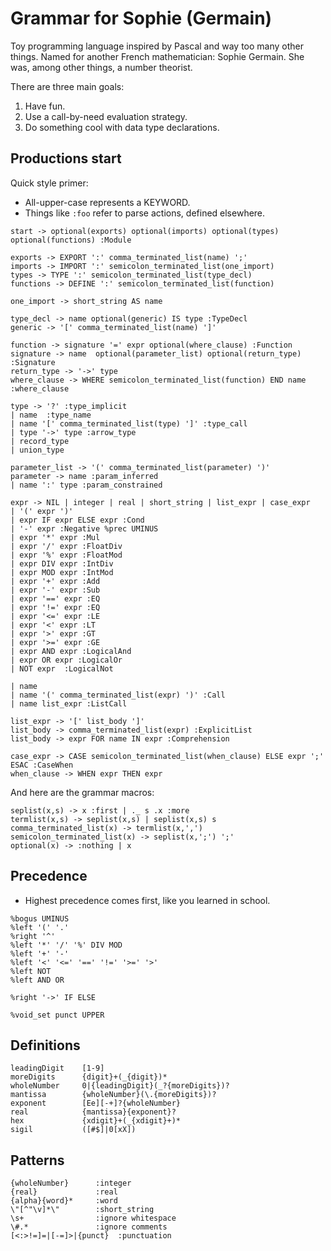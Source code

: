 # Grammar for Sophie (Germain)

Toy programming language inspired by Pascal and way too many other things.
Named for another French mathematician: Sophie Germain.
She was, among other things, a number theorist.

There are three main goals:

1. Have fun.
2. Use a call-by-need evaluation strategy.
3. Do something cool with data type declarations.

## Productions start

Quick style primer:

* All-upper-case represents a KEYWORD.
* Things like `:foo` refer to parse actions, defined elsewhere.

```
start -> optional(exports) optional(imports) optional(types) optional(functions) :Module

exports -> EXPORT ':' comma_terminated_list(name) ';'
imports -> IMPORT ':' semicolon_terminated_list(one_import)
types -> TYPE ':' semicolon_terminated_list(type_decl)
functions -> DEFINE ':' semicolon_terminated_list(function)

one_import -> short_string AS name

type_decl -> name optional(generic) IS type :TypeDecl
generic -> '[' comma_terminated_list(name) ']'

function -> signature '=' expr optional(where_clause) :Function
signature -> name  optional(parameter_list) optional(return_type) :Signature
return_type -> '->' type
where_clause -> WHERE semicolon_terminated_list(function) END name :where_clause

type -> '?' :type_implicit
| name  :type_name
| name '[' comma_terminated_list(type) ']' :type_call
| type '->' type :arrow_type
| record_type
| union_type

parameter_list -> '(' comma_terminated_list(parameter) ')'
parameter -> name :param_inferred
| name ':' type :param_constrained

expr -> NIL | integer | real | short_string | list_expr | case_expr
| '(' expr ')'
| expr IF expr ELSE expr :Cond
| '-' expr :Negative %prec UMINUS
| expr '*' expr :Mul
| expr '/' expr :FloatDiv
| expr '%' expr :FloatMod
| expr DIV expr :IntDiv
| expr MOD expr :IntMod
| expr '+' expr :Add
| expr '-' expr :Sub
| expr '==' expr :EQ
| expr '!=' expr :EQ
| expr '<=' expr :LE
| expr '<' expr :LT
| expr '>' expr :GT
| expr '>=' expr :GE
| expr AND expr :LogicalAnd
| expr OR expr :LogicalOr
| NOT expr  :LogicalNot

| name
| name '(' comma_terminated_list(expr) ')' :Call
| name list_expr :ListCall

list_expr -> '[' list_body ']'
list_body -> comma_terminated_list(expr) :ExplicitList
list_body -> expr FOR name IN expr :Comprehension

case_expr -> CASE semicolon_terminated_list(when_clause) ELSE expr ';' ESAC :CaseWhen
when_clause -> WHEN expr THEN expr

```
And here are the grammar macros: 
```
seplist(x,s) -> x :first | ._ s .x :more
termlist(x,s) -> seplist(x,s) | seplist(x,s) s
comma_terminated_list(x) -> termlist(x,',')
semicolon_terminated_list(x) -> seplist(x,';') ';'
optional(x) -> :nothing | x
```

## Precedence

* Highest precedence comes first, like you learned in school.

```
%bogus UMINUS
%left '(' '.'
%right '^'
%left '*' '/' '%' DIV MOD
%left '+' '-'
%left '<' '<=' '==' '!=' '>=' '>'
%left NOT
%left AND OR

%right '->' IF ELSE

%void_set punct UPPER
```


## Definitions
```
leadingDigit    [1-9]
moreDigits      {digit}+(_{digit})*
wholeNumber     0|{leadingDigit}(_?{moreDigits})?
mantissa        {wholeNumber}(\.{moreDigits})?
exponent        [Ee][-+]?{wholeNumber}
real            {mantissa}{exponent}?
hex             {xdigit}+(_{xdigit}+)*
sigil           ([#$]|0[xX])
```
## Patterns
```
{wholeNumber}      :integer
{real}             :real
{alpha}{word}*     :word
\"[^"\v]*\"        :short_string
\s+                :ignore whitespace
\#.*               :ignore comments
[<:>!=]=|[-=]>|{punct}  :punctuation
```


